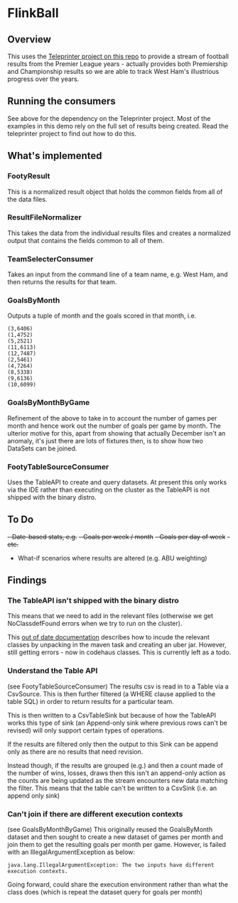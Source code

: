 # FlinkBall

## Overview
This uses the [Teleprinter project on this repo](https://github.com/sih/teleprinter) to provide a stream of football results from the Premier League years - actually provides both Premiership and Championship results so we are able to track West Ham's illustrious progress over the years.

## Running the consumers
See above for the dependency on the Teleprinter project. Most of the examples in this demo rely on the full set of results being created. Read the teleprinter project to find out how to do this.

## What's implemented
### FootyResult
This is a normalized result object that holds the common fields from all of the data files.

### ResultFileNormalizer
This takes the data from the individual results files and creates a normalized output that contains the fields common to all of them.

### TeamSelecterConsumer
Takes an input from the command line of a team name, e.g. West Ham, and then returns the results for that team.

### GoalsByMonth
Outputs a tuple of month and the goals scored in that month, i.e.
````
(3,6406)
(1,4752)
(5,2521)
(11,6113)
(12,7487)
(2,5461)
(4,7264)
(8,5338)
(9,6136)
(10,6099)
```` 

### GoalsByMonthByGame
Refinement of the above to take in to account the number of games per month and hence work out the number of goals per game by month. The ulterior motive for this, apart from showing that actually December isn't an anomaly, it's just there are lots of fixtures then, is to show how two DataSets can be joined.


### FootyTableSourceConsumer
Uses the TableAPI to create and query datasets. At present this only works via the IDE rather than executing on the cluster as the TableAPI is not shipped with the binary distro.


## To Do
~~- Date-based stats, e.g.~~
  ~~- Goals per week / month~~
  ~~- Goals per day of week~~
  ~~- etc.~~   
-  What-if scenarios where results are altered (e.g. ABU weighting)

## Findings

### The TableAPI isn't shipped with the binary distro
This means that we need to add in the relevant files (otherwise we get NoClassdefFound errors when we try to run on the cluster).

This [out of date documentation](https://ci.apache.org/projects/flink/flink-docs-release-1.1/apis/cluster_execution.html#linking-with-modules-not-contained-in-the-binary-distribution) describes how to incude the relevant classes by unpacking in the maven task and creating an uber jar. However, still getting errors - now in codehaus classes. This is currently left as a todo.
### Understand the Table API
(see FootyTableSourceConsumer)
The results csv is read in to a Table via a CsvSource. This is then further filtered (a WHERE clause applied to the table SQL) in order to return results for a particular team.

This is then written to a CsvTableSink but because of how the TableAPI works this type of sink (an Append-only sink where previous rows can't be revised) will only support certain types of operations.

If the results are filtered only then the output to this Sink can be append only as there are no results that need revision.

Instead though, if the results are grouped (e.g.) and then a count made of the number of wins, losses, draws then this isn't an append-only action as the counts are being updated as the stream encounters new data matching the filter. This means that the table can't be written to a CsvSink (i.e. an append only sink)

### Can't join if there are different execution contexts
(see GoalsByMonthByGame)
This originally reused the GoalsByMonth dataset and then sought to create a new dataset of games per month and join them to get the resulting goals per month per game.
However, is failed with an IllegalArgumentException as below:
````
java.lang.IllegalArgumentException: The two inputs have different execution contexts.
````
Going forward, could share the execution environment rather than what the class does (which is repeat the dataset query for goals per month)